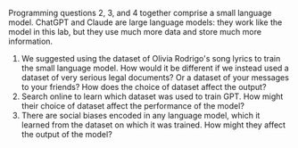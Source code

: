Programming questions 2, 3, and 4 together comprise a small language model.
ChatGPT and Claude are large language models: they work like the model in this lab, but they use much more data and store much more information.

1. We suggested using the dataset of Olivia Rodrigo's song lyrics to train the small language model. How would it be different if we instead used a dataset of very serious legal documents? Or a dataset of your messages to your friends? How does the choice of dataset affect the output?
2. Search online to learn which dataset was used to train GPT. How might their choice of dataset affect the performance of the model?
3. There are social biases encoded in any language model, which it learned from the dataset on which it was trained. How might they affect the output of the model?
